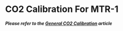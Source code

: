 # CO2 Calibration For MTR-1

##### Please refer to the [General CO2 Calibration](https://wiki.apolloautomation.com/products/general/calibrating-and-updating/co2-calibration/) article